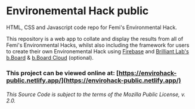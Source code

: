# Environemental Hack public
 
HTML, CSS and Javascript code repo for Femi's Environmental Hack.

This repository is a web app to collate and display the results from all of Femi's Environmental Hacks, whilst also including the framework for users to create their own Environemental Hack using [Firebase](https://firebase.google.com/) and [Brilliant Lab's b.Board](https://www.brilliantlabs.ca/) & [b.Board Cloud](https://cloud.brilliantlabs.ca/app/) (optional).

### This project can be viewed online at: [https://envirohack-public.netlify.app/](https://envirohack-public.netlify.app/)

###### This Source Code is subject to the terms of the Mozilla Public License, v. 2.0.
